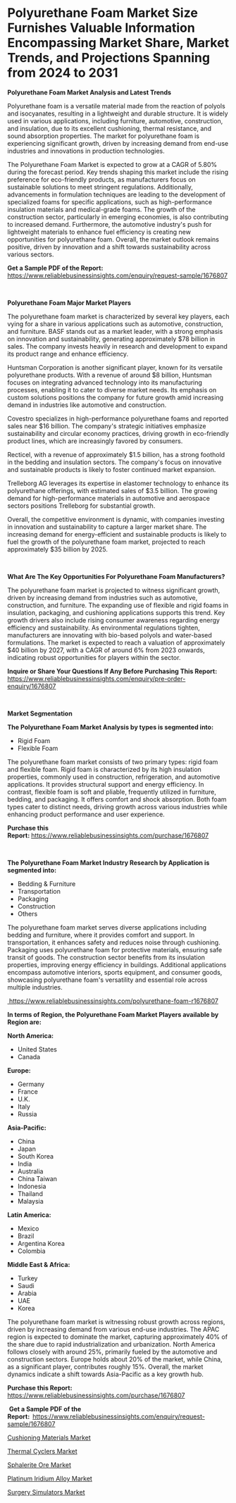 <p><h1>Polyurethane Foam Market Size Furnishes Valuable Information Encompassing Market Share, Market Trends, and Projections Spanning from 2024 to 2031</h1></p><p><strong>Polyurethane Foam Market Analysis and Latest Trends</strong></p>
<p><p>Polyurethane foam is a versatile material made from the reaction of polyols and isocyanates, resulting in a lightweight and durable structure. It is widely used in various applications, including furniture, automotive, construction, and insulation, due to its excellent cushioning, thermal resistance, and sound absorption properties. The market for polyurethane foam is experiencing significant growth, driven by increasing demand from end-use industries and innovations in production technologies.</p><p>The Polyurethane Foam Market is expected to grow at a CAGR of 5.80% during the forecast period. Key trends shaping this market include the rising preference for eco-friendly products, as manufacturers focus on sustainable solutions to meet stringent regulations. Additionally, advancements in formulation techniques are leading to the development of specialized foams for specific applications, such as high-performance insulation materials and medical-grade foams. The growth of the construction sector, particularly in emerging economies, is also contributing to increased demand. Furthermore, the automotive industry's push for lightweight materials to enhance fuel efficiency is creating new opportunities for polyurethane foam. Overall, the market outlook remains positive, driven by innovation and a shift towards sustainability across various sectors.</p></p>
<p><strong>Get a Sample PDF of the Report:&nbsp;</strong> <a href="https://www.reliablebusinessinsights.com/enquiry/request-sample/1676807?utm_campaign=1138&utm_medium=2&utm_source=Github&utm_content=ia&utm_term=04112024&utm_id=polyurethane-foam">https://www.reliablebusinessinsights.com/enquiry/request-sample/1676807</a></p>
<p>&nbsp;</p>
<p><strong>Polyurethane Foam Major Market Players</strong></p>
<p><p>The polyurethane foam market is characterized by several key players, each vying for a share in various applications such as automotive, construction, and furniture. BASF stands out as a market leader, with a strong emphasis on innovation and sustainability, generating approximately $78 billion in sales. The company invests heavily in research and development to expand its product range and enhance efficiency.</p><p>Huntsman Corporation is another significant player, known for its versatile polyurethane products. With a revenue of around $8 billion, Huntsman focuses on integrating advanced technology into its manufacturing processes, enabling it to cater to diverse market needs. Its emphasis on custom solutions positions the company for future growth amid increasing demand in industries like automotive and construction.</p><p>Covestro specializes in high-performance polyurethane foams and reported sales near $16 billion. The company's strategic initiatives emphasize sustainability and circular economy practices, driving growth in eco-friendly product lines, which are increasingly favored by consumers.</p><p>Recticel, with a revenue of approximately $1.5 billion, has a strong foothold in the bedding and insulation sectors. The company's focus on innovative and sustainable products is likely to foster continued market expansion.</p><p>Trelleborg AG leverages its expertise in elastomer technology to enhance its polyurethane offerings, with estimated sales of $3.5 billion. The growing demand for high-performance materials in automotive and aerospace sectors positions Trelleborg for substantial growth.</p><p>Overall, the competitive environment is dynamic, with companies investing in innovation and sustainability to capture a larger market share. The increasing demand for energy-efficient and sustainable products is likely to fuel the growth of the polyurethane foam market, projected to reach approximately $35 billion by 2025. </p></p>
<p>&nbsp;</p>
<p><strong>What Are The Key Opportunities For Polyurethane Foam Manufacturers?</strong></p>
<p><p>The polyurethane foam market is projected to witness significant growth, driven by increasing demand from industries such as automotive, construction, and furniture. The expanding use of flexible and rigid foams in insulation, packaging, and cushioning applications supports this trend. Key growth drivers also include rising consumer awareness regarding energy efficiency and sustainability. As environmental regulations tighten, manufacturers are innovating with bio-based polyols and water-based formulations. The market is expected to reach a valuation of approximately $40 billion by 2027, with a CAGR of around 6% from 2023 onwards, indicating robust opportunities for players within the sector.</p></p>
<p><strong>Inquire or Share Your Questions If Any Before Purchasing This Report:</strong> <a href="https://www.reliablebusinessinsights.com/enquiry/pre-order-enquiry/1676807?utm_campaign=1138&utm_medium=2&utm_source=Github&utm_content=ia&utm_term=04112024&utm_id=polyurethane-foam">https://www.reliablebusinessinsights.com/enquiry/pre-order-enquiry/1676807</a></p>
<p>&nbsp;</p>
<p><strong>Market Segmentation</strong></p>
<p><strong>The Polyurethane Foam Market Analysis by types is segmented into:</strong></p>
<p><ul><li>Rigid Foam</li><li>Flexible Foam</li></ul></p>
<p><p>The polyurethane foam market consists of two primary types: rigid foam and flexible foam. Rigid foam is characterized by its high insulation properties, commonly used in construction, refrigeration, and automotive applications. It provides structural support and energy efficiency. In contrast, flexible foam is soft and pliable, frequently utilized in furniture, bedding, and packaging. It offers comfort and shock absorption. Both foam types cater to distinct needs, driving growth across various industries while enhancing product performance and user experience.</p></p>
<p><strong>Purchase this Report:&nbsp;</strong><a href="https://www.reliablebusinessinsights.com/purchase/1676807?utm_campaign=1138&utm_medium=2&utm_source=Github&utm_content=ia&utm_term=04112024&utm_id=polyurethane-foam">https://www.reliablebusinessinsights.com/purchase/1676807</a></p>
<p>&nbsp;</p>
<p><strong>The Polyurethane Foam Market Industry Research by Application is segmented into:</strong></p>
<p><ul><li>Bedding & Furniture</li><li>Transportation</li><li>Packaging</li><li>Construction</li><li>Others</li></ul></p>
<p><p>The polyurethane foam market serves diverse applications including bedding and furniture, where it provides comfort and support. In transportation, it enhances safety and reduces noise through cushioning. Packaging uses polyurethane foam for protective materials, ensuring safe transit of goods. The construction sector benefits from its insulation properties, improving energy efficiency in buildings. Additional applications encompass automotive interiors, sports equipment, and consumer goods, showcasing polyurethane foam's versatility and essential role across multiple industries.</p></p>
<p><a href="https://www.reliablebusinessinsights.com/polyurethane-foam-r1676807?utm_campaign=1138&utm_medium=2&utm_source=Github&utm_content=ia&utm_term=04112024&utm_id=polyurethane-foam">&nbsp;https://www.reliablebusinessinsights.com/polyurethane-foam-r1676807</a></p>
<p><strong>In terms of Region, the Polyurethane Foam Market Players available by Region are:</strong></p>
<p>
    <p> <strong> North America: </strong>
        <ul>
            <li>United States</li>
            <li>Canada</li>
        </ul>
        </p> 
    <p> <strong> Europe: </strong>
        <ul>
            <li>Germany</li>
            <li>France</li>
            <li>U.K.</li>
            <li>Italy</li>
            <li>Russia</li>
        </ul>
        </p> 
    <p> <strong> Asia-Pacific: </strong>
        <ul>
            <li>China</li>
            <li>Japan</li>
            <li>South Korea</li>
            <li>India</li>
            <li>Australia</li>
            <li>China Taiwan</li>
            <li>Indonesia</li>
            <li>Thailand</li>
            <li>Malaysia</li>
        </ul>
        </p> 
    <p> <strong> Latin America: </strong>
        <ul>
            <li>Mexico</li>
            <li>Brazil</li>
            <li>Argentina Korea</li>
            <li>Colombia</li>
        </ul>
        </p> 
    <p> <strong> Middle East & Africa: </strong>
        <ul>
            <li>Turkey</li>
            <li>Saudi</li>
            <li>Arabia</li>
            <li>UAE</li>
            <li>Korea</li>
        </ul>
    </p>
    </p>
<p><p>The polyurethane foam market is witnessing robust growth across regions, driven by increasing demand from various end-use industries. The APAC region is expected to dominate the market, capturing approximately 40% of the share due to rapid industrialization and urbanization. North America follows closely with around 25%, primarily fueled by the automotive and construction sectors. Europe holds about 20% of the market, while China, as a significant player, contributes roughly 15%. Overall, the market dynamics indicate a shift towards Asia-Pacific as a key growth hub.</p></p>
<p><strong>Purchase this Report: </strong><a href="https://www.reliablebusinessinsights.com/purchase/1676807?utm_campaign=1138&utm_medium=2&utm_source=Github&utm_content=ia&utm_term=04112024&utm_id=polyurethane-foam">https://www.reliablebusinessinsights.com/purchase/1676807</a></p>
<p>&nbsp;<strong>Get a Sample PDF of the Report:&nbsp;&nbsp;</strong><a href="https://www.reliablebusinessinsights.com/enquiry/request-sample/1676807?utm_campaign=1138&utm_medium=2&utm_source=Github&utm_content=ia&utm_term=04112024&utm_id=polyurethane-foam">https://www.reliablebusinessinsights.com/enquiry/request-sample/1676807</a></p>
<p><strong></strong></p>
<p><p><a href="https://github.com/dave2as/Market-Research-Report-List-1/blob/main/cushioning-materials-market.md?utm_campaign=1138&utm_medium=2&utm_source=Github&utm_content=ia&utm_term=04112024&utm_id=polyurethane-foam">Cushioning Materials Market</a></p><p><a href="https://issuu.com/reportprime-2/docs/thermal-cyclers-market-size-2030.pp_b81f7ed92abfc3?utm_campaign=1138&utm_medium=2&utm_source=Github&utm_content=ia&utm_term=04112024&utm_id=polyurethane-foam">Thermal Cyclers Market</a></p><p><a href="https://medium.com/@tamelavailsfsuq/the-sphalerite-ore-market-insights-report-offers-an-in-depth-and-thorough-analysis-of-the-market-bd2155e41662?utm_campaign=1138&utm_medium=2&utm_source=Github&utm_content=ia&utm_term=04112024&utm_id=polyurethane-foam">Sphalerite Ore Market</a></p><p><a href="https://medium.com/@anaeilandos/the-market-for-platinum-iridium-alloy-market-is-examined-in-this-report-along-with-the-factors-31ab6a70ea35?utm_campaign=1138&utm_medium=2&utm_source=Github&utm_content=ia&utm_term=04112024&utm_id=polyurethane-foam">Platinum Iridium Alloy Market</a></p><p><a href="https://issuu.com/reportprime-2/docs/surgery-simulators-market-size-2030_f905c34472ecbc?utm_campaign=1138&utm_medium=2&utm_source=Github&utm_content=ia&utm_term=04112024&utm_id=polyurethane-foam">Surgery Simulators Market</a></p></p>